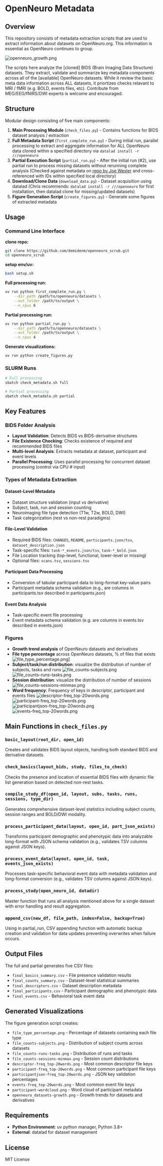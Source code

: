 # OpenNeuro Metadata

## Overview

This repository consists of metadata extraction scripts that are used to extract information about datasets on OpenNeuro.org. This information is essential as OpenNeuro continues to group.

![openneuro_growth.png](./figures/openneuro_datasets-growth.png)


The scripts here analyze the [cloned] BIDS (Brain Imaging Data Structure) datasets. They extract, validate and summarize key metadata components across all of the [available] OpenNeuro datasets. While it review the basic meta data information across ALL datasets, it priortizes checks relavant to MRI / fMRI (e.g. BOLD, events files, etc). Contribute from MEG/EEG/fNIRS/DWI experts is welcome and encouraged.

## Structure

Modular design consisting of five main components:

1. **Main Processing Module** (`check_files.py`) - Contains functions for BIDS dataset analysis / extraction
2. **Full Metadata Script** (`first_complete_run.py`) - During initial run, parallel processing to extract and aggregate information for ALL OpenNeuro data cloned within a specified directory via `datalad install -r ///openneuro`
3. **Partial Execution Script** (`partial_run.py`) - After the initial run (#2), use partial run to process missing datasets without rerunning complete analysis (Checked against metadata on [repo by Joe Wexler](https://github.com/jbwexler/openneuro_metadata) and cross-referenced with IDs within specified local directory)
4. **Download/Clone Data** (`download_data.py`) - Dataset acquisition using datalad (Chris recommends: `datalad install -r ///openneuro` for first installation, then datalad clone for missing/updated datasets)
5. **Figure Generation Script** (`create_figures.py`) - Generate some figures of extracted metadata

## Usage

### Command Line Interface

**clone repo:**
```bash
git clone https://github.com/demidenm/openneuro_scrub.git
cd openneuro_scrub

```

**setup env/uv:**
```bash
bash setup.sh
```

**Full processing run:**
```bash
uv run python first_complete_run.py \
    --dir_path /path/to/openneuro/datasets \
    --out_folder /path/to/output \
    --n_cpus 6
```

**Partial processing run:**
```bash
uv run python partial_run.py \
    --dir_path /path/to/openneuro/datasets \
    --out_folder /path/to/output \
    --n_cpus 4
```

**Generate visualizations:**
```bash
uv run python create_figures.py
```

### SLURM Runs
```bash
# Full processing
sbatch check_metadata.sh full

# Partial processing  
sbatch check_metadata.sh partial

```

## Key Features

### BIDS Folder Analysis
- **Layout Validation**: Detects BIDS vs BIDS-derivative structures
- **File Existence Checking**: Checks existence of required and recommended BIDS files
- **Multi-level Analysis**: Extracts metadata at dataset, participant and event levels
- **Parallel Processing**: Uses parallel processing for concurrent dataset processing (control via CPU # input)

### Types of Metadata Extraction

#### Dataset-Level Metadata
- Dataset structure validation (input vs derivative)
- Subject, task, run and session counting
- Neuroimaging file type detection (T1w, T2w, BOLD, DWI)
- Task categorization (rest vs non-rest paradigms)

#### File-Level Validation
- Required BIDS files: `CHANGES`, `README`, `participants.json/tsv`, `dataset_description.json`
- Task-specific files: `task-*_events.json/tsv`, `task-*_bold.json`
- File Location tracking (top-level, functional, lower-level or missing)
- Optional files: `scans.tsv`, `sessions.tsv`


#### Participant Data Processing
- Conversion of tabular participant data to long-format key-value pairs
- Participant metadata schema validation (e.g., are columns in participants.tsv described in participants.json)

#### Event Data Analysis
- Task-specific event file processing
- Event metadata schema validation (e.g. are columns in events.tsv described in events.json)

### Figures
- **Growth trend analysis** of OpenNeuro datasets and derivatives
- **File type percentage** across OpenNeuro datasets, % of files that exists
![file_type_percentage.png](./figures/file_type_percentage.png)]
- **Subject/task/run distribution**: visualize the distribution of number of subjects, tasks and runs
![file_counts-subjects.png](./figures/file_counts-subjects.png)
![file_counts-runs-tasks.png](./figures/file_counts-runs-tasks.png)
- **Session distribution**: visualize the distribution of number of sessions
![file_counts-sessions-minmax.png](./figures/file_counts-sessions-minmax.png)
- **Word frequency**: Frequency of keys in descriptor, participant and events files
![descriptor-freq_top-20words.png](./figures/descriptor-freq_top-20words.png)
![participant-freq_top-20words.png](./figures/participant-freq_top-20words.png)
![participantjson-freq_top-20words.png](./figures/participantjson-freq_top-20words.png)
![events-freq_top-20words.png](./figures/events-freq_top-20words.png)


## Main Functions in `check_files.py`

### `basic_layout(root_dir, open_id)`
Creates and validates BIDS layout objects, handling both standard BIDS and derivative datasets.

### `check_basics(layout_bids, study, files_to_check)`
 Checks the presence and location of essential BIDS files with dynamic file list generation based on detected non-rest tasks.

### `compile_study_df(open_id, layout, subs, tasks, runs, sessions, type_dir)`
Generates comprehensive dataset-level statistics including subject counts, session ranges and BOLD/DWI modality.

### `process_participant_data(layout, open_id, part_json_exists)`
Transforms participant demographic and phenotypic data into analyzable long-format with JSON schema validation (e.g., validates TSV columns against JSON keys).

### `process_event_data(layout, open_id, task, events_json_exists)`
Processes task-specific behavioral event data with metadata validation and long-format conversion (e.g., validates TSV columns against JSON keys).

### `process_study(open_neuro_id, datadir)`
Master function that runs all analysis mentioned above for a single dataset with error handling and result aggregation.

### `append_csv(new_df, file_path, index=False, backup=True)`
Using in partial_run, CSV appending function with automatic backup creation and validation for data updates preventing overwrites when failure occurs.

## Output Files

The full and partial generates five CSV files:

- `final_basics_summary.csv` - File presence validation results
- `final_counts_summary.csv` - Dataset-level statistical summaries  
- `final_descriptors.csv` - Dataset description metadata
- `final_participants.csv` - Participant demographic and phenotypic data
- `final_events.csv` - Behavioral task event data

## Generated Visualizations

The figure generation script creates:

- `file_type_percentage.png` - Percentage of datasets containing each file type
- `file_counts-subjects.png` - Distribution of subject counts across datasets
- `file_counts-runs-tasks.png` - Distribution of runs and tasks
- `file_counts-sessions-minmax.png` - Session count distributions
- `descriptor-freq_top-20words.png` - Most common descriptor file keys
- `participant-freq_top-20words.png` - Most common participant file keys
- `participantjson-freq_top-20words.png` - JSON key validation percentages
- `events-freq_top-20words.png` - Most common event file keys
- `participant-wordcloud.png` - Word cloud of participant metadata
- `openneuro_datasets-growth.png` - Growth trends for datasets and derivatives


## Requirements
- **Python Environment**: uv python manager, Python 3.8+
- **External**: datalad for dataset management

## License 

MIT License
